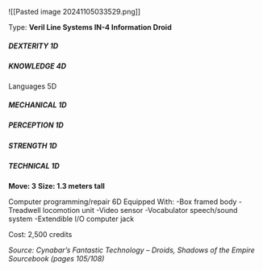 ![[Pasted image 20241105033529.png]]

Type: **Veril Line Systems IN-4 Information Droid**
##### DEXTERITY 1D
##### KNOWLEDGE 4D
Languages 5D
##### MECHANICAL 1D
##### PERCEPTION 1D
##### STRENGTH 1D
##### TECHNICAL 1D
**Move: 3**
**Size: 1.3 meters tall**

Computer programming/repair 6D
Equipped With:
-Box framed body
-Treadwell locomotion unit
-Video sensor
-Vocabulator speech/sound system
-Extendible I/O computer jack

Cost: 2,500 credits

*Source: Cynabar’s Fantastic Technology – Droids, Shadows of the Empire Sourcebook (pages 105/108)*